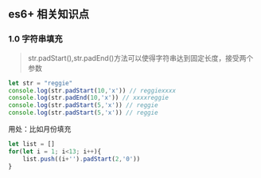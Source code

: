 ## es6+ 相关知识点

### 1.0 字符串填充
>str.padStart(),str.padEnd()方法可以使得字符串达到固定长度，接受两个参数
```js
let str = "reggie"
console.log(str.padStart(10,'x')) // reggiexxxx
console.log(str.padEnd(10,'x')) // xxxxreggie
console.log(str.padStart(5,'x')) // reggie
console.log(str.padStart(5,'x')) // reggie
```
用处：比如月份填充
```js
let list = []
for(let i = 1; i<13; i++){
    list.push((i+'').padStart(2,'0'))
}
```




